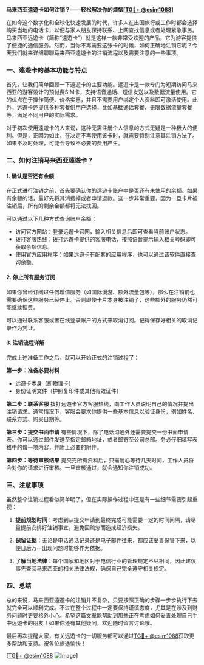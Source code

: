 **马来西亚遠遊卡如何注销？——轻松解决你的烦恼[[TG💪+ @esim1088](https://t.me/s/esim1088)]**

在如今这个数字化和全球化快速发展的时代，许多人在出国旅行或工作时都会选择购买当地的电话卡，以便与家人朋友保持联系、上网查找信息或者处理紧急事务。马来西亚远遊卡（简称“遠遊卡”）就是这样一款非常受欢迎的产品，它为游客提供了便捷的通信服务。然而，当你不再需要这张卡的时候，如何正确地注销它呢？今天我们就来详细聊聊马来西亚遠遊卡的注销流程以及需要注意的一些事项。

### 一、遠遊卡的基本功能与特点

首先，让我们简单回顾一下遠遊卡的主要功能。远遊卡是一款专门为短期访问马来西亚的游客设计的预付费SIM卡，支持语音通话、短信发送以及数据流量使用。它的优点在于操作简便、价格实惠，并且不需要用户绑定个人资料即可激活使用。此外，远遊卡还提供多种套餐供用户选择，比如基础通话套餐、无限数据流量套餐等，满足不同用户的实际需求。

对于初次使用遠遊卡的人来说，这种无需注册个人信息的方式无疑是一种极大的便利。但是，正因为如此，在决定不再使用该卡时，就需要特别注意其注销方法了。如果不及时处理，可能会导致不必要的费用产生。

### 二、如何注销马来西亚遠遊卡？

#### 1. 确认是否还有余额
在正式进行注销之前，首先要确认你的远遊卡账户中是否还有未使用的余额。如果有余额的话，最好先将其消费掉或者申请退款。这一步非常重要，因为一旦卡片被注销后，所有的剩余金额都将无法找回。

可以通过以下几种方式查询账户余额：
- 访问官方网站：登录远遊卡官网，输入相关信息后即可查看当前账户状态。
- 拨打客服热线：拨打远遊卡提供的客服电话，按照语音提示输入相关号码即可获取余额信息。
- 使用官方应用程序：如果远遊卡有配套的应用程序，也可以通过该软件直接查询余额。

#### 2. 停止所有服务订阅
如果你曾经订阅过任何增值服务（如国际漫游、额外流量包等），那么在注销前也需要确保这些服务已经停止。否则即使卡片本身被注销了，这些额外的服务仍然可能继续扣费。

可以通过联系客服或者在线登录账户的方式来取消订阅。记得保存好相关的取消记录作为凭证。

#### 3. 注销流程详解
完成上述准备工作之后，就可以开始正式的注销过程了：

**第一步：准备必要材料**
- 远遊卡本身（即物理卡）
- 身份证明文件（护照复印件或其他有效证件）

**第二步：联系客服**
拨打远遊卡官方客服热线，向工作人员说明自己的情况并提出注销请求。通常情况下，客服会要求你提供一些基本信息以验证身份，例如姓名、联系方式、购买日期等。

**第三步：提交书面申请**
有些情况下，除了电话沟通外还需要提交一份书面申请表。你可以通过邮件发送至指定邮箱地址，或者邮寄至公司总部。务必仔细填写表格中的每一项内容，并附上必要的附件。

**第四步：等待审核结果**
提交完所有资料后，只需耐心等待几天时间，工作人员将会对你的请求进行审核。一旦审核通过，就会通知你注销成功。

### 三、注意事项

虽然整个注销过程看似简单明了，但在实际操作过程中还是有一些细节需要引起重视：

1. **提前规划时间**：考虑到从提交申请到最终完成可能需要一定的时间间隔，请尽量提前安排好注销事宜，避免因疏忽而造成经济损失。
   
2. **保留证据**：无论是电话通话记录还是电子邮件往来，都应该妥善保管下来，以便日后万一出现问题时能够作为依据。

3. **了解当地法律**：每个国家和地区对于电信行业的管理规定不尽相同，因此建议事先查阅马来西亚的相关法律法规，确保自己完全遵守相关规定。

### 四、总结

总的来说，马来西亚遠遊卡的注销并不复杂，只要按照正确的步骤一步步执行下去就完全可以顺利完成。不过在整个过程中一定要保持谨慎态度，尤其是在涉及到财务问题时更要格外小心。希望这篇文章能帮助到那些正在考虑如何妥善处理自己手中远遊卡的朋友！如果你还有其他疑问，欢迎随时留言讨论哦。

最后再次提醒大家，有关远遊卡的一切服务都可以通过[TG💪+ @esim1088](https://t.me/s/esim1088)获取更多帮助和支持。祝各位旅途愉快！

[[TG💪+ @esim1088](https://t.me/s/esim1088) ![Image](https://i.postimg.cc/4NQfJmqS/Snipaste-2025-05-13-00-14-12.png)]